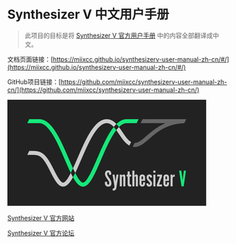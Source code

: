 # Synthesizer V 中文用户手册 

> 此项目的目标是将 [Synthesizer V 官方用户手册](https://synthesizerv.com/manual/#) 中的内容全部翻译成中文。

文档页面链接：[https://miixcc.github.io/synthesizerv-user-manual-zh-cn/#/](https://miixcc.github.io/synthesizerv-user-manual-zh-cn/#/)

GitHub项目链接：[https://github.com/miixcc/synthesizerv-user-manual-zh-cn/](https://github.com/miixcc/synthesizerv-user-manual-zh-cn/)

![User Manual](logo.png)

[Synthesizer V 官方网站](https://synthesizerv.com/)

[Synthesizer V 官方论坛](https://forum.synthesizerv.com/)